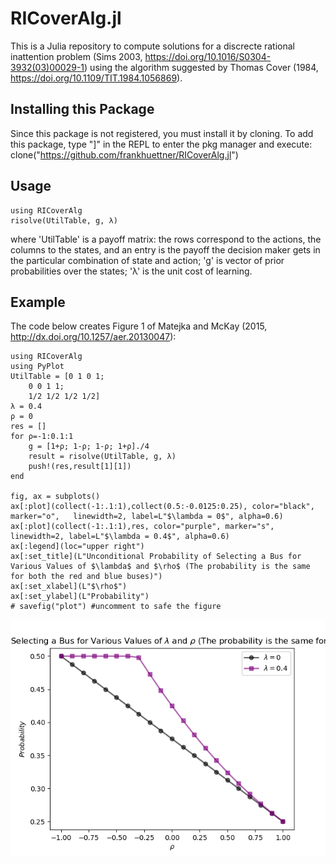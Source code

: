 # RICoverAlg.jl
This is a Julia repository to compute solutions for a discrecte rational inattention problem (Sims 2003, https://doi.org/10.1016/S0304-3932(03)00029-1) using the algorithm suggested by Thomas Cover (1984, https://doi.org/10.1109/TIT.1984.1056869).

## Installing this Package
Since this package is not registered, you must install it by cloning. To add this package, type "]" in the REPL to enter the pkg manager and execute:
    clone("https://github.com/frankhuettner/RICoverAlg.jl")


## Usage
    using RICoverAlg
    risolve(UtilTable, g, λ)
where 'UtilTable' is a payoff matrix: the rows correspond to the actions, the columns to the states, and an entry is the payoff the decision maker gets in the particular combination of state and action;
'g' is vector of prior probabilities over the states;
'λ' is the unit cost of learning.

## Example
The code below creates Figure 1 of Matejka and McKay (2015, http://dx.doi.org/10.1257/aer.20130047):

    using RICoverAlg
    using PyPlot
    UtilTable = [0 1 0 1;
        0 0 1 1;
        1/2 1/2 1/2 1/2]
    λ = 0.4
    ρ = 0
    res = []
    for ρ=-1:0.1:1
        g = [1+ρ; 1-ρ; 1-ρ; 1+ρ]./4
        result = risolve(UtilTable, g, λ)
        push!(res,result[1][1])
    end

    fig, ax = subplots()
    ax[:plot](collect(-1:.1:1),collect(0.5:-0.0125:0.25), color="black", marker="o",   linewidth=2, label=L"$\lambda = 0$", alpha=0.6)
    ax[:plot](collect(-1:.1:1),res, color="purple", marker="s",  linewidth=2, label=L"$\lambda = 0.4$", alpha=0.6)
    ax[:legend](loc="upper right")
    ax[:set_title](L"Unconditional Probability of Selecting a Bus for Various Values of $\lambda$ and $\rho$ (The probability is the same for both the red and blue buses)")
    ax[:set_xlabel](L"$\rho$")
    ax[:set_ylabel](L"Probability")
    # savefig("plot") #uncomment to safe the figure
![alt text](doc/img/MM_RBT.png "Figure 1 of Majetka and McKay (2015) -- computation done with the package RICoverAlg")
